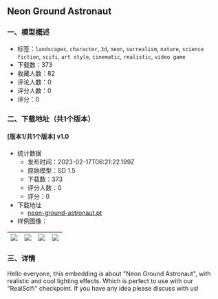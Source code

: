## Neon Ground Astronaut
### 一、模型概述

- 标签：`landscapes`, `character`, `3d`, `neon`, `surrealism`, `nature`, `science fiction`, `scifi`, `art style`, `cinematic`, `realistic`, `video game`
- 下载数：373
- 收藏人数：82
- 评论人数：0
- 评分人数：0
- 评分：0

### 二、下载地址（共1个版本）

#### [版本1/共1个版本] v1.0

- 统计数据
  - 发布时间：2023-02-17T06:21:22.199Z
  - 原始模型：SD 1.5
  - 下载数：373
  - 评分人数：0
  - 评分：0
- 下载地址
  - [neon-ground-astronaut.pt](https://civitai.com/api/download/models/11132)
- 样例图像：

| <img src="https://image.civitai.com/xG1nkqKTMzGDvpLrqFT7WA/99999745-4b22-49ea-516e-31bb35409200/width=450/107306.jpeg" /> | <img src="https://image.civitai.com/xG1nkqKTMzGDvpLrqFT7WA/02d393cc-f33e-43a9-9f7f-2943d3287200/width=450/107302.jpeg" /> | <img src="https://image.civitai.com/xG1nkqKTMzGDvpLrqFT7WA/6ce3cb1e-d3d9-452b-43c2-28daababa900/width=450/107310.jpeg" /> | <img src="https://image.civitai.com/xG1nkqKTMzGDvpLrqFT7WA/916f3d74-d810-4e7a-bc5d-b66a113cb000/width=450/107309.jpeg" /> |
| ---- | ---- | ---- | ---- |


### 三、详情
<p>Hello everyone, this embedding is about "Neon Ground Astronaut", with realistic and cool lighting effects. Which is perfect to use with our "RealScifi" checkpoint. If you have any idea please discuss with us!</p>